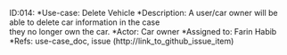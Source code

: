 ID:014:
*Use-case: Delete Vehicle
    *Description: A user/car owner will be able to delete car information in the case   
                           they no longer own the car.
    *Actor: Car owner
    *Assigned to: Farin Habib
    *Refs: use-case_doc, issue (http://link_to_github_issue_item)
